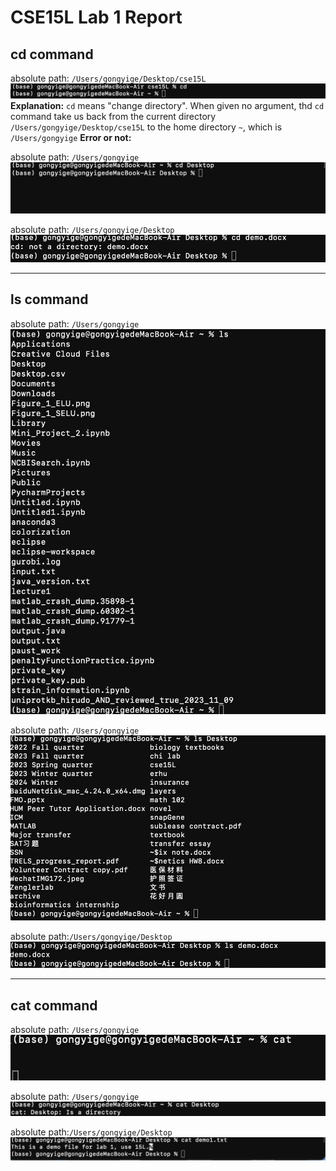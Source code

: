 # CSE15L Lab 1 Report
## cd command

absolute path: `/Users/gongyige/Desktop/cse15L`
![Image](cd_noArgument.jpeg)
**Explanation:** `cd` means "change directory". When given no argument, thd `cd` command take us back from the current directory `/Users/gongyige/Desktop/cse15L` to the home directory `~`, which is `/Users/gongyige`
**Error or not:**

absolute path: `/Users/gongyige`
![Image](cd_directory.jpeg)

absolute path: `/Users/gongyige/Desktop`
![Image](cd_file.jpeg)

---

## ls command

absolute path: `/Users/gongyige`
![Image](ls_no_argument.jpeg)

absolute path: `/Users/gongyige`
![Image](ls_directory.jpeg)

absolute path:`/Users/gongyige/Desktop`
![Image](ls_file.jpeg)

---

## cat command


absolute path: `/Users/gongyige`                                      
![Image](cat_no_argument.jpeg)

absolute path: `/Users/gongyige`
![Image](cat_directory.jpeg)

absolute path:`/Users/gongyige/Desktop`
![Image](cat_file.jpeg)

